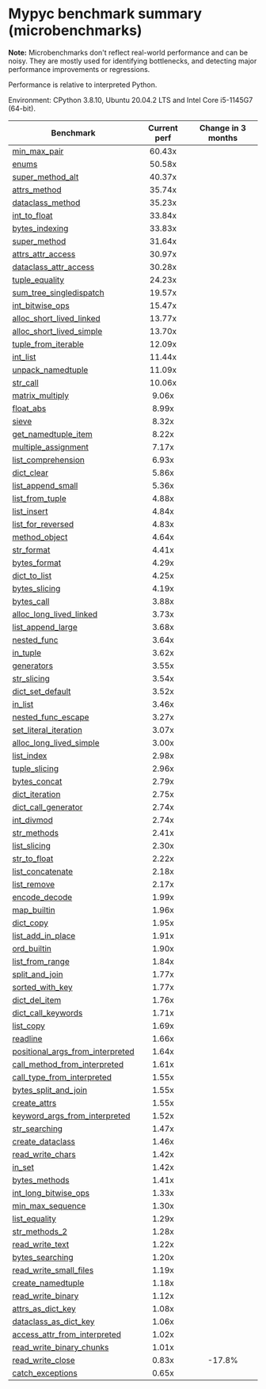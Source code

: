 # Mypyc benchmark summary (microbenchmarks)

**Note:** Microbenchmarks don't reflect real-world performance and can be noisy.
           They are mostly used for identifying bottlenecks, and detecting major performance
           improvements or regressions.

Performance is relative to interpreted Python.

Environment: CPython 3.8.10, Ubuntu 20.04.2 LTS and Intel Core i5-1145G7 (64-bit).

| Benchmark | Current perf | Change in 3 months |
| --- | :---: | :---: |
| [min_max_pair](benchmarks/min_max_pair.md) | 60.43x |  |
| [enums](benchmarks/enums.md) | 50.58x |  |
| [super_method_alt](benchmarks/super_method_alt.md) | 40.37x |  |
| [attrs_method](benchmarks/attrs_method.md) | 35.74x |  |
| [dataclass_method](benchmarks/dataclass_method.md) | 35.23x |  |
| [int_to_float](benchmarks/int_to_float.md) | 33.84x |  |
| [bytes_indexing](benchmarks/bytes_indexing.md) | 33.83x |  |
| [super_method](benchmarks/super_method.md) | 31.64x |  |
| [attrs_attr_access](benchmarks/attrs_attr_access.md) | 30.97x |  |
| [dataclass_attr_access](benchmarks/dataclass_attr_access.md) | 30.28x |  |
| [tuple_equality](benchmarks/tuple_equality.md) | 24.23x |  |
| [sum_tree_singledispatch](benchmarks/sum_tree_singledispatch.md) | 19.57x |  |
| [int_bitwise_ops](benchmarks/int_bitwise_ops.md) | 15.47x |  |
| [alloc_short_lived_linked](benchmarks/alloc_short_lived_linked.md) | 13.77x |  |
| [alloc_short_lived_simple](benchmarks/alloc_short_lived_simple.md) | 13.70x |  |
| [tuple_from_iterable](benchmarks/tuple_from_iterable.md) | 12.09x |  |
| [int_list](benchmarks/int_list.md) | 11.44x |  |
| [unpack_namedtuple](benchmarks/unpack_namedtuple.md) | 11.09x |  |
| [str_call](benchmarks/str_call.md) | 10.06x |  |
| [matrix_multiply](benchmarks/matrix_multiply.md) | 9.06x |  |
| [float_abs](benchmarks/float_abs.md) | 8.99x |  |
| [sieve](benchmarks/sieve.md) | 8.32x |  |
| [get_namedtuple_item](benchmarks/get_namedtuple_item.md) | 8.22x |  |
| [multiple_assignment](benchmarks/multiple_assignment.md) | 7.17x |  |
| [list_comprehension](benchmarks/list_comprehension.md) | 6.93x |  |
| [dict_clear](benchmarks/dict_clear.md) | 5.86x |  |
| [list_append_small](benchmarks/list_append_small.md) | 5.36x |  |
| [list_from_tuple](benchmarks/list_from_tuple.md) | 4.88x |  |
| [list_insert](benchmarks/list_insert.md) | 4.84x |  |
| [list_for_reversed](benchmarks/list_for_reversed.md) | 4.83x |  |
| [method_object](benchmarks/method_object.md) | 4.64x |  |
| [str_format](benchmarks/str_format.md) | 4.41x |  |
| [bytes_format](benchmarks/bytes_format.md) | 4.29x |  |
| [dict_to_list](benchmarks/dict_to_list.md) | 4.25x |  |
| [bytes_slicing](benchmarks/bytes_slicing.md) | 4.19x |  |
| [bytes_call](benchmarks/bytes_call.md) | 3.88x |  |
| [alloc_long_lived_linked](benchmarks/alloc_long_lived_linked.md) | 3.73x |  |
| [list_append_large](benchmarks/list_append_large.md) | 3.68x |  |
| [nested_func](benchmarks/nested_func.md) | 3.64x |  |
| [in_tuple](benchmarks/in_tuple.md) | 3.62x |  |
| [generators](benchmarks/generators.md) | 3.55x |  |
| [str_slicing](benchmarks/str_slicing.md) | 3.54x |  |
| [dict_set_default](benchmarks/dict_set_default.md) | 3.52x |  |
| [in_list](benchmarks/in_list.md) | 3.46x |  |
| [nested_func_escape](benchmarks/nested_func_escape.md) | 3.27x |  |
| [set_literal_iteration](benchmarks/set_literal_iteration.md) | 3.07x |  |
| [alloc_long_lived_simple](benchmarks/alloc_long_lived_simple.md) | 3.00x |  |
| [list_index](benchmarks/list_index.md) | 2.98x |  |
| [tuple_slicing](benchmarks/tuple_slicing.md) | 2.96x |  |
| [bytes_concat](benchmarks/bytes_concat.md) | 2.79x |  |
| [dict_iteration](benchmarks/dict_iteration.md) | 2.75x |  |
| [dict_call_generator](benchmarks/dict_call_generator.md) | 2.74x |  |
| [int_divmod](benchmarks/int_divmod.md) | 2.74x |  |
| [str_methods](benchmarks/str_methods.md) | 2.41x |  |
| [list_slicing](benchmarks/list_slicing.md) | 2.30x |  |
| [str_to_float](benchmarks/str_to_float.md) | 2.22x |  |
| [list_concatenate](benchmarks/list_concatenate.md) | 2.18x |  |
| [list_remove](benchmarks/list_remove.md) | 2.17x |  |
| [encode_decode](benchmarks/encode_decode.md) | 1.99x |  |
| [map_builtin](benchmarks/map_builtin.md) | 1.96x |  |
| [dict_copy](benchmarks/dict_copy.md) | 1.95x |  |
| [list_add_in_place](benchmarks/list_add_in_place.md) | 1.91x |  |
| [ord_builtin](benchmarks/ord_builtin.md) | 1.90x |  |
| [list_from_range](benchmarks/list_from_range.md) | 1.84x |  |
| [split_and_join](benchmarks/split_and_join.md) | 1.77x |  |
| [sorted_with_key](benchmarks/sorted_with_key.md) | 1.77x |  |
| [dict_del_item](benchmarks/dict_del_item.md) | 1.76x |  |
| [dict_call_keywords](benchmarks/dict_call_keywords.md) | 1.71x |  |
| [list_copy](benchmarks/list_copy.md) | 1.69x |  |
| [readline](benchmarks/readline.md) | 1.66x |  |
| [positional_args_from_interpreted](benchmarks/positional_args_from_interpreted.md) | 1.64x |  |
| [call_method_from_interpreted](benchmarks/call_method_from_interpreted.md) | 1.61x |  |
| [call_type_from_interpreted](benchmarks/call_type_from_interpreted.md) | 1.55x |  |
| [bytes_split_and_join](benchmarks/bytes_split_and_join.md) | 1.55x |  |
| [create_attrs](benchmarks/create_attrs.md) | 1.55x |  |
| [keyword_args_from_interpreted](benchmarks/keyword_args_from_interpreted.md) | 1.52x |  |
| [str_searching](benchmarks/str_searching.md) | 1.47x |  |
| [create_dataclass](benchmarks/create_dataclass.md) | 1.46x |  |
| [read_write_chars](benchmarks/read_write_chars.md) | 1.42x |  |
| [in_set](benchmarks/in_set.md) | 1.42x |  |
| [bytes_methods](benchmarks/bytes_methods.md) | 1.41x |  |
| [int_long_bitwise_ops](benchmarks/int_long_bitwise_ops.md) | 1.33x |  |
| [min_max_sequence](benchmarks/min_max_sequence.md) | 1.30x |  |
| [list_equality](benchmarks/list_equality.md) | 1.29x |  |
| [str_methods_2](benchmarks/str_methods_2.md) | 1.28x |  |
| [read_write_text](benchmarks/read_write_text.md) | 1.22x |  |
| [bytes_searching](benchmarks/bytes_searching.md) | 1.20x |  |
| [read_write_small_files](benchmarks/read_write_small_files.md) | 1.19x |  |
| [create_namedtuple](benchmarks/create_namedtuple.md) | 1.18x |  |
| [read_write_binary](benchmarks/read_write_binary.md) | 1.12x |  |
| [attrs_as_dict_key](benchmarks/attrs_as_dict_key.md) | 1.08x |  |
| [dataclass_as_dict_key](benchmarks/dataclass_as_dict_key.md) | 1.06x |  |
| [access_attr_from_interpreted](benchmarks/access_attr_from_interpreted.md) | 1.02x |  |
| [read_write_binary_chunks](benchmarks/read_write_binary_chunks.md) | 1.01x |  |
| [read_write_close](benchmarks/read_write_close.md) | 0.83x | -17.8% |
| [catch_exceptions](benchmarks/catch_exceptions.md) | 0.65x |  |
